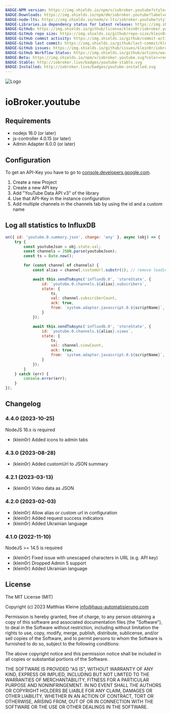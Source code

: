 ```yaml
---
BADGE-NPM version: https://img.shields.io/npm/v/iobroker.youtube?style=flat-square
BADGE-Downloads: https://img.shields.io/npm/dm/iobroker.youtube?label=npm%20downloads&style=flat-square
BADGE-node-lts: https://img.shields.io/node/v-lts/iobroker.youtube?style=flat-square
BADGE-Libraries.io dependency status for latest release: https://img.shields.io/librariesio/release/npm/iobroker.youtube?label=npm%20dependencies&style=flat-square
BADGE-GitHub: https://img.shields.io/github/license/klein0r/iobroker.youtube?style=flat-square
BADGE-GitHub repo size: https://img.shields.io/github/repo-size/klein0r/iobroker.youtube?logo=github&style=flat-square
BADGE-GitHub commit activity: https://img.shields.io/github/commit-activity/m/klein0r/iobroker.youtube?logo=github&style=flat-square
BADGE-GitHub last commit: https://img.shields.io/github/last-commit/klein0r/iobroker.youtube?logo=github&style=flat-square
BADGE-GitHub issues: https://img.shields.io/github/issues/klein0r/iobroker.youtube?logo=github&style=flat-square
BADGE-GitHub Workflow Status: https://img.shields.io/github/actions/workflow/status/klein0r/iobroker.youtube/test-and-release.yml?branch=master&logo=github&style=flat-square
BADGE-Beta: https://img.shields.io/npm/v/iobroker.youtube.svg?color=red&label=beta
BADGE-Stable: http://iobroker.live/badges/youtube-stable.svg
BADGE-Installed: http://iobroker.live/badges/youtube-installed.svg
---
```

![Logo](../../admin/youtube.png)

# ioBroker.youtube

## Requirements

- nodejs 16.0 (or later)
- js-controller 4.0.15 (or later)
- Admin Adapter 6.0.0 (or later)

## Configuration

To get an API-Key you have to go to [console.developers.google.com](https://console.developers.google.com/apis/dashboard).

1. Create a new Project
2. Create a new API key
3. Add "YouTube Data API v3" of the library
4. Use that API-Key in the instance configuration
5. Add multiple channels in the channels tab by using the id and a custom name

## Log all statistics to InfluxDB

```javascript
on({ id: 'youtube.0.summary.json', change: 'any' }, async (obj) => {
    try {
        const youtubeJson = obj.state.val;
        const channels = JSON.parse(youtubeJson);
        const ts = Date.now();

        for (const channel of channels) {
            const alias = channel.customUrl.substr(1); // remove leading @

            await this.sendToAsync('influxdb.0', 'storeState', {
                id: `youtube.0.channels.${alias}.subscribers`,
                state: {
                    ts,
                    val: channel.subscriberCount,
                    ack: true,
                    from: `system.adapter.javascript.0.${scriptName}`,
                }
            });

            await this.sendToAsync('influxdb.0', 'storeState', {
                id: `youtube.0.channels.${alias}.views`,
                state: {
                    ts,
                    val: channel.viewCount,
                    ack: true,
                    from: `system.adapter.javascript.0.${scriptName}`,
                }
            });
        }
    } catch (err) {
        console.error(err);
    }
});
```

## Changelog

<!--
  Placeholder for the next version (at the beginning of the line):
  ### **WORK IN PROGRESS**
-->
### 4.4.0 (2023-10-25)

NodeJS 16.x is required

* (klein0r) Added icons to admin tabs

### 4.3.0 (2023-08-28)

* (klein0r) Added customUrl to JSON summary

### 4.2.1 (2023-03-13)

* (klein0r) Video data as JSON

### 4.2.0 (2023-02-03)

* (klein0r) Allow alias or custom url in configuration
* (klein0r) Added request success indicators
* (klein0r) Added Ukrainian language

### 4.1.0 (2022-11-10)

NodeJS >= 14.5 is required

* (klein0r) Fixed issue with unescaped characters in URL (e.g. API key)
* (klein0r) Dropped Admin 5 support
* (klein0r) Added Ukrainian language

## License

The MIT License (MIT)

Copyright (c) 2023 Matthias Kleine <info@haus-automatisierung.com>

Permission is hereby granted, free of charge, to any person obtaining a copy
of this software and associated documentation files (the "Software"), to deal
in the Software without restriction, including without limitation the rights
to use, copy, modify, merge, publish, distribute, sublicense, and/or sell
copies of the Software, and to permit persons to whom the Software is
furnished to do so, subject to the following conditions:

The above copyright notice and this permission notice shall be included in
all copies or substantial portions of the Software.

THE SOFTWARE IS PROVIDED "AS IS", WITHOUT WARRANTY OF ANY KIND, EXPRESS OR
IMPLIED, INCLUDING BUT NOT LIMITED TO THE WARRANTIES OF MERCHANTABILITY,
FITNESS FOR A PARTICULAR PURPOSE AND NONINFRINGEMENT. IN NO EVENT SHALL THE
AUTHORS OR COPYRIGHT HOLDERS BE LIABLE FOR ANY CLAIM, DAMAGES OR OTHER
LIABILITY, WHETHER IN AN ACTION OF CONTRACT, TORT OR OTHERWISE, ARISING FROM,
OUT OF OR IN CONNECTION WITH THE SOFTWARE OR THE USE OR OTHER DEALINGS IN
THE SOFTWARE.